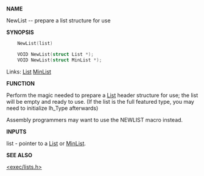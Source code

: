 
**NAME**

NewList -- prepare a list structure for use

**SYNOPSIS**

```c
    NewList(list)

    VOID NewList(struct List *);
    VOID NewList(struct MinList *);

```
Links: [List](_007D) [MinList](_007D) 

**FUNCTION**

Perform the magic needed to prepare a [List](_007D) header structure for
use; the list will be empty and ready to use.  (If the list is the
full featured type, you may need to initialize lh_Type afterwards)

Assembly programmers may want to use the NEWLIST macro instead.

**INPUTS**

list - pointer to a [List](_007D) or [MinList](_007D).

**SEE ALSO**

[&#060;exec/lists.h&#062;](_007D)
